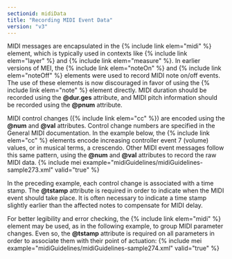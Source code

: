 ```yaml
---
sectionid: midiData
title: "Recording MIDI Event Data"
version: "v3"
---
```


MIDI messages are encapsulated in the {% include link elem="midi" %} element, which is typically used in contexts like {% include link elem="layer" %} and {% include link elem="measure" %}. In earlier versions of MEI, the {% include link elem="noteOn" %} and {% include link elem="noteOff" %} elements were used to record MIDI note on/off events. The use of these elements is now discouraged in favor of using the {% include link elem="note" %} element directly. MIDI duration should be recorded using the **@dur.ges** attribute, and MIDI pitch information should be recorded using the **@pnum** attribute.  

 MIDI control changes ({% include link elem="cc" %}) are encoded using the **@num** and **@val** attributes. Control change numbers are specified in the General MIDI documentation. In the example below, the {% include link elem="cc" %} elements encode increasing controller event 7 (volume) values, or in musical terms, a crescendo. Other MIDI event messages follow this same pattern, using the **@num** and **@val** attributes to record the raw MIDI data.
{% include mei example="midiGuidelines/midiGuidelines-sample273.xml" valid="true" %}
    
In the preceding example, each control change is associated with a time stamp. The **@tstamp** attribute is required in order to indicate when the MIDI event should take place. It is often necessary to indicate a time stamp slightly earlier than the affected notes to compensate for MIDI delay.

For better legibility and error checking, the {% include link elem="midi" %} element may be used, as in the following example, to group MIDI parameter changes. Even so, the **@tstamp** attribute is required on all parameters in order to associate them with their point of actuation:
{% include mei example="midiGuidelines/midiGuidelines-sample274.xml" valid="true" %}
    